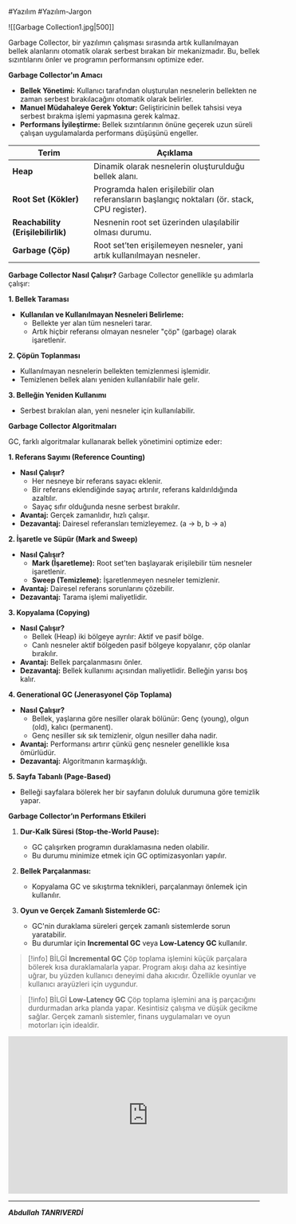 #Yazılım #Yazılım-Jargon 


![[Garbage Collection1.jpg|500]]

Garbage Collector, bir yazılımın çalışması sırasında artık kullanılmayan bellek alanlarını otomatik olarak serbest bırakan bir mekanizmadır. Bu, bellek sızıntılarını önler ve programın performansını optimize eder.

**Garbage Collector'ın Amacı**

- **Bellek Yönetimi:** Kullanıcı tarafından oluşturulan nesnelerin bellekten ne zaman serbest bırakılacağını otomatik olarak belirler.
- **Manuel Müdahaleye Gerek Yoktur:** Geliştiricinin bellek tahsisi veya serbest bırakma işlemi yapmasına gerek kalmaz.
- **Performans İyileştirme:** Bellek sızıntılarının önüne geçerek uzun süreli çalışan uygulamalarda performans düşüşünü engeller.

|Terim|Açıklama|
|---|---|
|**Heap**|Dinamik olarak nesnelerin oluşturulduğu bellek alanı.|
|**Root Set (Kökler)**|Programda halen erişilebilir olan referansların başlangıç noktaları (ör. stack, CPU register).|
|**Reachability (Erişilebilirlik)**|Nesnenin root set üzerinden ulaşılabilir olması durumu.|
|**Garbage (Çöp)**|Root set’ten erişilemeyen nesneler, yani artık kullanılmayan nesneler.|

**Garbage Collector Nasıl Çalışır?**
Garbage Collector genellikle şu adımlarla çalışır:

 **1. Bellek Taraması**

- **Kullanılan ve Kullanılmayan Nesneleri Belirleme:**
    - Bellekte yer alan tüm nesneleri tarar.
    - Artık hiçbir referansı olmayan nesneler "çöp" (garbage) olarak işaretlenir.

**2. Çöpün Toplanması**

- Kullanılmayan nesnelerin bellekten temizlenmesi işlemidir.
- Temizlenen bellek alanı yeniden kullanılabilir hale gelir.

**3. Belleğin Yeniden Kullanımı**

- Serbest bırakılan alan, yeni nesneler için kullanılabilir.



**Garbage Collector Algoritmaları**

GC, farklı algoritmalar kullanarak bellek yönetimini optimize eder:

 **1. Referans Sayımı (Reference Counting)**

- **Nasıl Çalışır?**
    - Her nesneye bir referans sayacı eklenir.
    - Bir referans eklendiğinde sayaç artırılır, referans kaldırıldığında azaltılır.
    - Sayaç sıfır olduğunda nesne serbest bırakılır.
- **Avantaj:** Gerçek zamanlıdır, hızlı çalışır.
- **Dezavantaj:** Dairesel referansları temizleyemez. (a → b, b → a)

**2. İşaretle ve Süpür (Mark and Sweep)**

- **Nasıl Çalışır?**
	- **Mark (İşaretleme):** Root set’ten başlayarak erişilebilir tüm nesneler işaretlenir.
	- **Sweep (Temizleme):** İşaretlenmeyen nesneler temizlenir.
- **Avantaj:** Dairesel referans sorunlarını çözebilir.
- **Dezavantaj:** Tarama işlemi maliyetlidir.


**3. Kopyalama (Copying)**

- **Nasıl Çalışır?**
    - Bellek (Heap) iki bölgeye ayrılır: Aktif ve pasif bölge.
    - Canlı nesneler aktif bölgeden pasif bölgeye kopyalanır, çöp olanlar bırakılır.
- **Avantaj:** Bellek parçalanmasını önler.
- **Dezavantaj:** Bellek kullanımı açısından maliyetlidir. Belleğin yarısı boş kalır.

**4. Generational GC (Jenerasyonel Çöp Toplama)**

- **Nasıl Çalışır?**
    - Bellek, yaşlarına göre nesiller olarak bölünür: Genç (young), olgun (old), kalıcı (permanent).
    - Genç nesiller sık sık temizlenir, olgun nesiller daha nadir.
- **Avantaj:** Performansı artırır çünkü genç nesneler genellikle kısa ömürlüdür.
- **Dezavantaj:** Algoritmanın karmaşıklığı.

**5. Sayfa Tabanlı (Page-Based)**

- Belleği sayfalara bölerek her bir sayfanın doluluk durumuna göre temizlik yapar.

**Garbage Collector’ın Performans Etkileri**

1. **Dur-Kalk Süresi (Stop-the-World Pause):**
    
    - GC çalışırken programın duraklamasına neden olabilir.
    - Bu durumu minimize etmek için GC optimizasyonları yapılır.
2. **Bellek Parçalanması:**
    
    - Kopyalama GC ve sıkıştırma teknikleri, parçalanmayı önlemek için kullanılır.
3. **Oyun ve Gerçek Zamanlı Sistemlerde GC:**
    
    - GC'nin duraklama süreleri gerçek zamanlı sistemlerde sorun yaratabilir.
    - Bu durumlar için **Incremental GC** veya **Low-Latency GC** kullanılır.

> [!info] BİLGİ
>  **Incremental GC**
Çöp toplama işlemini küçük parçalara bölerek kısa duraklamalarla yapar. Program akışı daha az kesintiye uğrar, bu yüzden kullanıcı deneyimi daha akıcıdır. Özellikle oyunlar ve kullanıcı arayüzleri için uygundur.


> [!info] BİLGİ
>**Low-Latency GC**
Çöp toplama işlemini ana iş parçacığını durdurmadan arka planda yapar. Kesintisiz çalışma ve düşük gecikme sağlar. Gerçek zamanlı sistemler, finans uygulamaları ve oyun motorları için idealdir.

<iframe 
  width="560" 
  height="315" 
  src="https://www.youtube.com/embed/c32zXYAK7CI" 
  title="Garbage Collection (Mark & Sweep) - Computerphile" 
  frameborder="0" 
  allow="accelerometer; autoplay; clipboard-write; encrypted-media; gyroscope; picture-in-picture; web-share" 
  allowfullscreen>
</iframe>


---

***Abdullah TANRIVERDİ***








